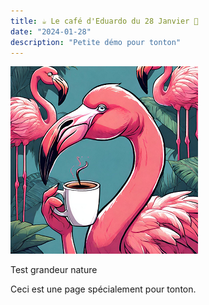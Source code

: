 ```yaml
---
title: ☕ Le café d'Eduardo du 28 Janvier 🦩
date: "2024-01-28"
description: "Petite démo pour tonton"
---
```


![Café d'Eduardo](../eduardo.png)

Test grandeur nature

Ceci est une page spécialement pour tonton.
